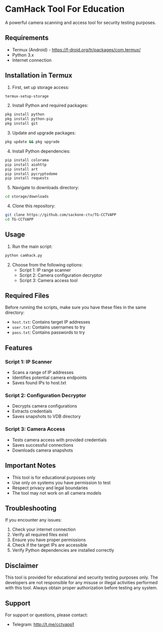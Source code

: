 # CamHack Tool For Education

A powerful camera scanning and access tool for security testing purposes.

## Requirements

- Termux (Android) - https://f-droid.org/tr/packages/com.termux/
- Python 3.x
- Internet connection

## Installation in Termux

1. First, set up storage access:
```bash
termux-setup-storage
```

2. Install Python and required packages:
```bash
pkg install python
pkg install python-pip
pkg install git
```

3. Update and upgrade packages:
```bash
pkg update && pkg upgrade
```

4. Install Python dependencies:
```bash
pip install colorama
pip install aiohttp
pip install art
pip install pycryptodome
pip install requests
```

5. Navigate to downloads directory:
```bash
cd storage/downloads
```

4. Clone this repository:
```bash
git clone https://github.com/sackone-ctv/TG-CCTVAPP
cd TG-CCTVAPP
```

## Usage

1. Run the main script:
```bash
python camhack.py
```

2. Choose from the following options:
   - Script 1: IP range scanner
   - Script 2: Camera configuration decryptor
   - Script 3: Camera access tool

## Required Files

Before running the scripts, make sure you have these files in the same directory:
- `host.txt`: Contains target IP addresses
- `user.txt`: Contains usernames to try
- `pass.txt`: Contains passwords to try

## Features

### Script 1: IP Scanner
- Scans a range of IP addresses
- Identifies potential camera endpoints
- Saves found IPs to host.txt

### Script 2: Configuration Decryptor
- Decrypts camera configurations
- Extracts credentials
- Saves snapshots to VDB directory

### Script 3: Camera Access
- Tests camera access with provided credentials
- Saves successful connections
- Downloads camera snapshots

## Important Notes

- This tool is for educational purposes only
- Use only on systems you have permission to test
- Respect privacy and legal boundaries
- The tool may not work on all camera models

## Troubleshooting

If you encounter any issues:

1. Check your internet connection
2. Verify all required files exist
3. Ensure you have proper permissions
4. Check if the target IPs are accessible
5. Verify Python dependencies are installed correctly

## Disclaimer

This tool is provided for educational and security testing purposes only. The developers are not responsible for any misuse or illegal activities performed with this tool. Always obtain proper authorization before testing any system.

## Support

For support or questions, please contact:
- Telegram: http://t.me/cctvapp1
